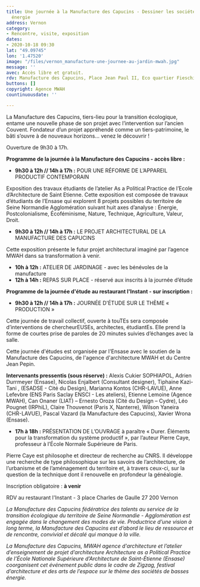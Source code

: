```yaml
---
title: Une journée à la Manufacture des Capucins - Dessiner les sociétés de basse
  énergie
address: Vernon
category:
- Rencontre, visite, exposition
dates:
- 2020-10-18 09:30
lat: "49.09745"
lon: '1.47520'
image: "/files/vernon_manufacture-une-journee-au-jardin-mwah.jpg"
message: ''
avec: Accès libre et gratuit.
rdv: Manufacture des Capucins, Place Jean Paul II, Eco quartier Fieschi.
buttons: []
copyright: Agence MWAH
countinuousdate: ''

---
```

La Manufacture des Capucins, tiers-lieu pour la transition écologique, entame une nouvelle phase de son projet avec l’intervention sur l’ancien Couvent. Fondateur d’un projet appréhendé comme un tiers-patrimoine, le bâti s’ouvre à de nouveaux horizons… venez le découvrir !

Ouverture de 9h30 à 17h.

**Programme de la journée à la Manufacture des Capucins - accès libre :**

* **9h30 à 12h // 14h à 17h :** POUR UNE RÉFORME DE L’APPAREIL PRODUCTIF CONTEMPORAIN

Exposition des travaux étudiants de l’atelier As a Political Practice de l’Ecole d’Architecture de Saint Etienne. Cette exposition est composée de travaux d’étudiants de l’Ensase qui explorent 8 projets possibles du territoire de Seine Normandie Agglomération suivant huit axes d’analyse : Énergie, Postcolonialisme, Écoféminisme, Nature, Technique, Agriculture, Valeur, Droit.

* **9h30 à 12h // 14h à 17h :** LE PROJET ARCHITECTURAL DE LA MANUFACTURE DES CAPUCINS

Cette exposition présente le futur projet architectural imaginé par l’agence MWAH dans sa transformation à venir.

* **10h à 12h :** ATELIER DE JARDINAGE - avec les bénévoles de la manufacture
* **12h à 14h :** REPAS SUR PLACE - réservé aux inscrits à la journée d’étude

**Programme de la journée d'étude au restaurant l'Instant - sur inscription :**

* **9h30 à 12h // 14h à 17h :** JOURNÉE D'ÉTUDE SUR LE THÈME « PRODUCTION »

Cette journée de travail collectif, ouverte à touTEs sera composée d’interventions de chercheurEUSEs, architectes, étudiantEs. Elle prend la forme de courtes prise de paroles de 20 minutes suivies d’échanges avec la salle.

Cette journée d'études est organisée par l'Ensase avec le soutien de la Manufacture des Capucins, de l'agence d'architecture MWAH et du Centre Jean Pepin.

**Intervenants pressentis (sous réserve) :** Alexis Cukier SOPHIAPOL, Adrien Durrmeyer (Ensase), Nicolas Enjalbert (Consultant designer), Tiphaine Kazi-Tani , (ESADSE - Cité du Design), Marianna Kontos (CHR-LAVUE), Anne Lefevbre (ENS Paris Saclay ENSCI - Les ateliers), Etienne Lemoine (Agence MWAH), Can Onaner (LIAT) – Ernesto Oroza (Cité du Design – Cydre), Léo Pougnet (IRPhiL), Claire Thouvenot (Paris X, Nanterre), Wilson Yaneira (CHR-LAVUE), Pascal Vazard (la Manufacture des Capucins), Xavier Wrona (Ensase).

* **17h à 18h :** PRÉSENTATION DE L’OUVRAGE à paraître « Durer. Éléments pour la transformation du système productif », par l’auteur Pierre Caye, professeur à l’École Normale Supérieure de Paris.

Pierre Caye est philosophe et directeur de recherche au CNRS. Il développe une recherche de type philosophique sur les savoirs de l’architecture, de l’urbanisme et de l’aménagement du territoire et, à travers ceux-ci, sur la question de la technique dont il renouvelle en profondeur la généalogie.

Inscription obligatoire : **à venir** 

RDV au restaurant l'Instant - 3 place Charles de Gaulle 27 200 Vernon

_La Manufacture des Capucins fédératrice des talents au service de la transition écologique du territoire de Seine Normandie - Agglomération est engagée dans le changement des modes de vie. Productrice d’une vision à long terme, la Manufacture des Capucins est d’abord le lieu de ressource et de rencontre, convivial et décalé qui manque à la ville._

_La Manufacture des Capucins, MWAH agence d'architecture et l’atelier d’enseignement de projet d’architecture Architecture as a Political Practice de l’École Nationale Supérieure d’Architecture de Saint-Étienne (Ensase) coorganisent cet événement public dans le cadre de Zigzag, festival d’architecture et des arts de l’espace sur le thème des sociétés de basses énergie._
